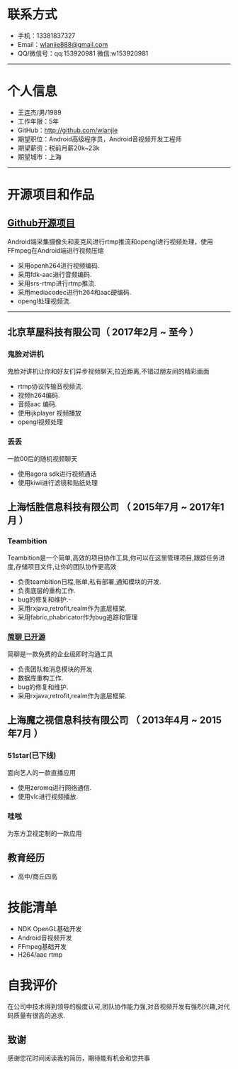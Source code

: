 # 联系方式

- 手机：13381837327
- Email：wlanjie888@gmail.com
- QQ/微信号：qq:153920981 微信:w153920981

---

# 个人信息

 - 王连杰/男/1989
 - 工作年限：5年
 - GitHub：http://github.com/wlanjie
 - 期望职位：Android高级程序员，Android音视频开发工程师
 - 期望薪资：税前月薪20k~23k
 - 期望城市：上海

---

# 开源项目和作品
## [Github开源项目](https://github.com/wlanjie/AndroidFFmpeg)
Android端采集摄像头和麦克风进行rtmp推流和opengl进行视频处理，使用FFmpeg在Android端进行视频压缩
- 采用openh264进行视频编码.
- 采用fdk-aac进行音频编码.
- 采用srs-rtmp进行rtmp推流.
- 采用mediacodec进行h264和aac硬编码.
- opengl处理视频流.

---

## 北京草屋科技有限公司（ 2017年2月 ~ 至今 ）

### 鬼脸对讲机
鬼脸对讲机让你和好友们异步视频聊天,拉近距离,不错过朋友间的精彩画面
- rtmp协议传输音视频流.
- 视频h264编码.
- 音频aac 编码.
- 使用ijkplayer 视频播放
- opengl视频处理


### 丢丢
一款00后的随机视频聊天
- 使用agora sdk进行视频通话
- 使用kiwi进行滤镜和贴纸处理


## 上海恬胜信息科技有限公司 （ 2015年7月 ~ 2017年1月 ）

### Teambition
Teambition是一个简单,高效的项目协作工具,你可以在这里管理项目,跟踪任务进度,存储项目文件,让你的团队协作更高效
- 负责teambition日程,账单,私有部署,通知模块的开发.
- 负责底层的重构工作.
- bug的修复和维护.-
- 采用rxjava,retrofit,realm作为底层框架.
- 采用fabric,phabricator作为bug追踪和管理

### [简聊 已开源](https://github.com/jianliaoim/talk-android)
简聊是一款免费的企业级即时沟通工具
- 负责团队和消息模块的开发.
- 数据库重构工作.
- bug的修复和维护.
- 采用rxjava,retrofit,realm作为底层框架.

## 上海魔之视信息科技有限公司 （ 2013年4月 ~ 2015年7月 ）

### 51star(已下线)
面向艺人的一款直播应用

- 使用zeromq进行网络通信.
- 使用vlc进行视频播放.

### 哇啦
为东方卫视定制的一款应用

## 教育经历
- 高中/商丘四高

# 技能清单

- NDK OpenGL基础开发
- Android音视频开发
- FFmpeg基础开发
- H264/aac rtmp

# 自我评价
在公司中技术得到领导的极度认可,团队协作能力强,对音视频开发有强烈兴趣,对代码质量有很高的追求.

## 致谢

感谢您花时间阅读我的简历，期待能有机会和您共事
